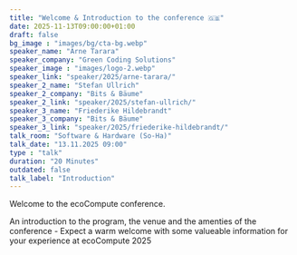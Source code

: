 ```yaml
---
title: "Welcome & Introduction to the conference 🇬🇧"
date: 2025-11-13T09:00:00+01:00
draft: false
bg_image : "images/bg/cta-bg.webp"
speaker_name: "Arne Tarara"
speaker_company: "Green Coding Solutions"
speaker_image : "images/logo-2.webp"
speaker_link: "speaker/2025/arne-tarara/"
speaker_2_name: "Stefan Ullrich"
speaker_2_company: "Bits & Bäume"
speaker_2_link: "speaker/2025/stefan-ullrich/"
speaker_3_name: "Friederike Hildebrandt"
speaker_3_company: "Bits & Bäume"
speaker_3_link: "speaker/2025/friederike-hildebrandt/"
talk_room: "Software & Hardware (So-Ha)"
talk_date: "13.11.2025 09:00"
type : "talk"
duration: "20 Minutes"
outdated: false
talk_label: "Introduction"
---
```


Welcome to the ecoCompute conference.

An introduction to the program, the venue and the amenties of the conference - Expect a warm welcome with some valueable information for your experience at ecoCompute 2025
